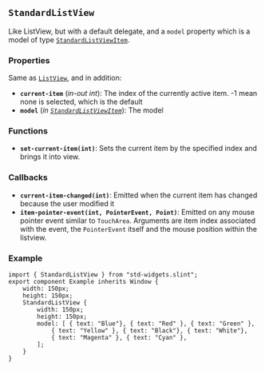 <!-- Copyright © SixtyFPS GmbH <info@slint.dev> ; SPDX-License-Identifier: MIT -->
## `StandardListView`

Like ListView, but with a default delegate, and a `model` property which is a model of type
[`StandardListViewItem`](../builtins/structs.md#standardlistviewitem).

### Properties

Same as [`ListView`](#listview), and in addition:

-   **`current-item`** (_in-out_ _int_): The index of the currently active item. -1 mean none is selected, which is the default
-   **`model`** (_in_ _[`StandardListViewItem`](../builtins/structs.md#standardlistviewitem)_): The model

### Functions

-   **`set-current-item(int)`**: Sets the current item by the specified index and brings it into view.

### Callbacks

-   **`current-item-changed(int)`**: Emitted when the current item has changed because the user modified it
-   **`item-pointer-event(int, PointerEvent, Point)`**: Emitted on any mouse pointer event similar to `TouchArea`. Arguments are item index associated with the event, the `PointerEvent` itself and the mouse position within the listview.

### Example

```{codemirror} slint
import { StandardListView } from "std-widgets.slint";
export component Example inherits Window {
    width: 150px;
    height: 150px;
    StandardListView {
        width: 150px;
        height: 150px;
        model: [ { text: "Blue"}, { text: "Red" }, { text: "Green" },
            { text: "Yellow" }, { text: "Black"}, { text: "White"},
            { text: "Magenta" }, { text: "Cyan" },
        ];
    }
}
```
